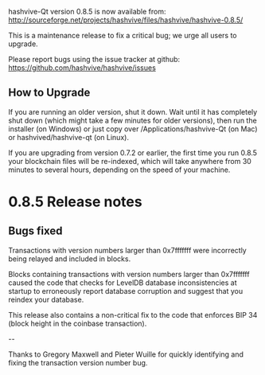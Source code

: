 hashvive-Qt version 0.8.5 is now available from:
http://sourceforge.net/projects/hashvive/files/hashvive/hashvive-0.8.5/

This is a maintenance release to fix a critical bug;
we urge all users to upgrade.

Please report bugs using the issue tracker at github:
https://github.com/hashvive/hashvive/issues

## How to Upgrade

If you are running an older version, shut it down. Wait
until it has completely shut down (which might take a few minutes for older
versions), then run the installer (on Windows) or just copy over
/Applications/hashvive-Qt (on Mac) or hashvived/hashvive-qt (on Linux).

If you are upgrading from version 0.7.2 or earlier, the first time you
run 0.8.5 your blockchain files will be re-indexed, which will take
anywhere from 30 minutes to several hours, depending on the speed of
your machine.

# 0.8.5 Release notes

## Bugs fixed

Transactions with version numbers larger than 0x7fffffff were
incorrectly being relayed and included in blocks.

Blocks containing transactions with version numbers larger
than 0x7fffffff caused the code that checks for LevelDB database
inconsistencies at startup to erroneously report database
corruption and suggest that you reindex your database.

This release also contains a non-critical fix to the code that
enforces BIP 34 (block height in the coinbase transaction).

--

Thanks to Gregory Maxwell and Pieter Wuille for quickly
identifying and fixing the transaction version number bug.
